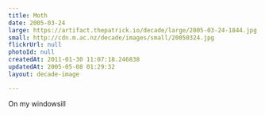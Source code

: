 ```yaml
---
title: Moth
date: 2005-03-24
large: https://artifact.thepatrick.io/decade/large/2005-03-24-1844.jpg
small: http://cdn.m.ac.nz/decade/images/small/20050324.jpg
flickrUrl: null
photoId: null
createdAt: 2011-01-30 11:07:18.246838
updatedAt: 2005-05-08 01:29:32
layout: decade-image

---
```

On my windowsill
